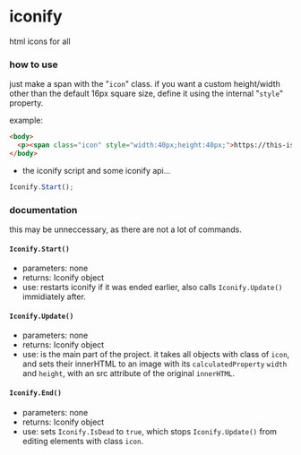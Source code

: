 # iconify
html icons for all

### how to use
just make a span with the "`icon`" class. if you want a custom height/width other than the default 16px square size, define it using the internal "`style`" property.

example:
```html
<body>
  <p><span class="icon" style="width:40px;height:40px;">https://this-is-the-url-to-the-icon</span>wow that was an icon</p>
</body>
```
+ the iconify script and some iconify api...
```js
Iconify.Start();
```
### documentation
this may be unneccessary, as there are not a lot of commands.
#### `Iconify.Start()`
* parameters: none
* returns: Iconify object
* use: restarts iconify if it was ended earlier, also calls `Iconify.Update()` immidiately after.
#### `Iconify.Update()`
* parameters: none
* returns: Iconify object
* use: is the main part of the project. it takes all objects with class of `icon`, and sets their innerHTML to an image with its `calculatedProperty` `width` and `height`, with an src attribute of the original `innerHTML`.
#### `Iconify.End()`
* parameters: none
* returns: Iconify object
* use: sets `Iconify.IsDead` to `true`, which stops `Iconify.Update()` from editing elements with class `icon`.

